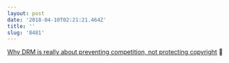 ```yaml
---
layout: post
date: '2018-04-10T02:21:21.464Z'
title: ''
slug: '8481'
---
```

[Why DRM is really about preventing competition, not protecting copyright](https://www.eff.org/deeplinks/2017/10/drms-dead-canary-how-we-just-lost-web-what-we-learned-it-and-what-we-need-do-next) 🔗
